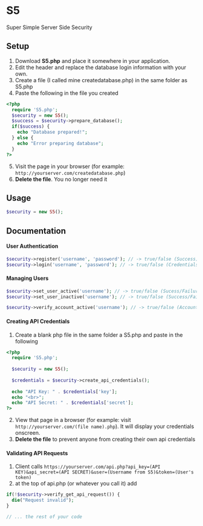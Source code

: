 # S5
Super Simple Server Side Security

## Setup
1. Download **S5.php** and place it somewhere in your application.
2. Edit the header and replace the database login information with your own.
3. Create a file (I called mine createdatabase.php) in the same folder as S5.php
4. Paste the following in the file you created
``` php
<?php
  require 'S5.php';
  $security = new S5();
  $success = $security->prepare_database();
  if($success) {
    echo "Database prepared!";
  } else {
    echo "Error preparing database";
  }
?>
```
5. Visit the page in your browser (for example: `http://yourserver.com/createdatabase.php`)
6. **Delete the file**. You no longer need it
## Usage
``` php
$security = new S5();
```
## Documentation
#### User Authentication
``` php
$security->register('username', 'password'); // -> true/false (Success)
$security->login('username', 'password'); // -> true/false (Credentials correct/incorrect)
```
#### Managing Users
``` php
$security->set_user_active('username'); // -> true/false (Sucess/Failure)
$security->set_user_inactive('username'); // -> true/false (Success/Failure)

$security->verify_account_active('username'); // -> true/false (Account active/inactive)
```

#### Creating API Credentials
1. Create a blank php file in the same folder a S5.php and paste in the following
``` php
<?php
  require 'S5.php';
  
  $security = new S5();
  
  $credentials = $security->create_api_credentials();
  
  echo "API Key: " . $credentials['key'];
  echo "<br>";
  echo "API Secret: " . $credentials['secret'];
?>
```
2. View that page in a browser (for example: visit `http://yourserver.com/(file name).php`). It will display your credentials onscreen.
3. **Delete the file** to prevent anyone from creating their own api credentials

#### Validating API Requests
1. Client calls `https://yourserver.com/api.php?api_key=(API KEY)&api_secret=(API SECRET)&user=(Username from S5)&token=(User's token)`
2. at the top of api.php (or whatever you call it) add 
```php
if(!$security->verify_get_api_request()) {
  die("Request invalid");
}

// ... the rest of your code
```
